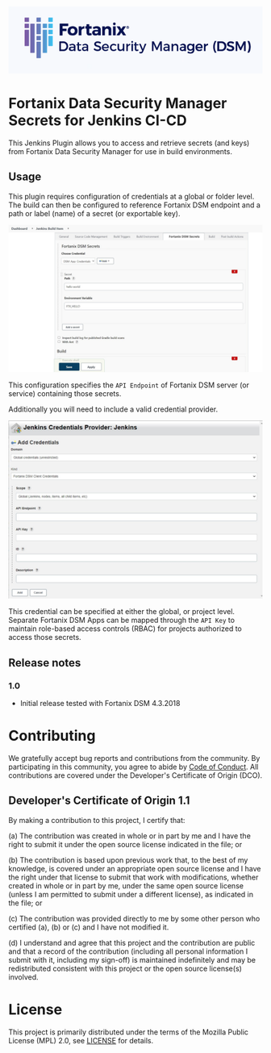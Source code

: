 ![fortanix-logo](images/fortanix-logo.png)

# Fortanix Data Security Manager Secrets for Jenkins CI-CD

This Jenkins Plugin allows you to access and retrieve secrets (and keys) 
from Fortanix Data Security Manager for use in build environments.

## Usage

This plugin requires configuration of credentials at a global or folder level.
The build can then be configured to reference Fortanix DSM endpoint and a path
or label (name) of a secret (or exportable key).

![build-configuration](images/jenkins-build-config.jpg)

This configuration specifies the `API Endpoint` of Fortanix DSM 
server (or service) containing those secrets.

Additionally you will need to include a valid credential provider.

![app-credential](images/jenkins-credential-provider.jpg)

This credential can be specified at either the global, or project level. Separate
Fortanix DSM Apps can be mapped through the `API Key` to maintain role-based access
controls (RBAC) for projects authorized to access those secrets.

## Release notes

### 1.0

- Initial release tested with Fortanix DSM 4.3.2018

# Contributing

We gratefully accept bug reports and contributions from the community.
By participating in this community, you agree to abide by [Code of Conduct](./CODE_OF_CONDUCT.md).
All contributions are covered under the Developer's Certificate of Origin (DCO).

## Developer's Certificate of Origin 1.1

By making a contribution to this project, I certify that:

(a) The contribution was created in whole or in part by me and I
have the right to submit it under the open source license
indicated in the file; or

(b) The contribution is based upon previous work that, to the best
of my knowledge, is covered under an appropriate open source
license and I have the right under that license to submit that
work with modifications, whether created in whole or in part
by me, under the same open source license (unless I am
permitted to submit under a different license), as indicated
in the file; or

(c) The contribution was provided directly to me by some other
person who certified (a), (b) or (c) and I have not modified
it.

(d) I understand and agree that this project and the contribution
are public and that a record of the contribution (including all
personal information I submit with it, including my sign-off) is
maintained indefinitely and may be redistributed consistent with
this project or the open source license(s) involved.

# License

This project is primarily distributed under the terms of the
Mozilla Public License (MPL) 2.0, see [LICENSE](./LICENSE) for details.
